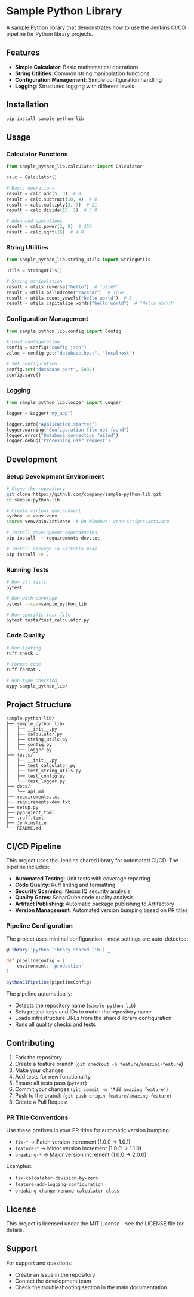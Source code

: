 # Sample Python Library

A sample Python library that demonstrates how to use the Jenkins CI/CD pipeline for Python library projects.

## Features

- **Simple Calculator**: Basic mathematical operations
- **String Utilities**: Common string manipulation functions
- **Configuration Management**: Simple configuration handling
- **Logging**: Structured logging with different levels

## Installation

```bash
pip install sample-python-lib
```

## Usage

### Calculator Functions

```python
from sample_python_lib.calculator import Calculator

calc = Calculator()

# Basic operations
result = calc.add(5, 3)  # 8
result = calc.subtract(10, 4)  # 6
result = calc.multiply(3, 7)  # 21
result = calc.divide(15, 3)  # 5.0

# Advanced operations
result = calc.power(2, 8)  # 256
result = calc.sqrt(16)  # 4.0
```

### String Utilities

```python
from sample_python_lib.string_utils import StringUtils

utils = StringUtils()

# String manipulation
result = utils.reverse("hello")  # "olleh"
result = utils.palindrome("racecar")  # True
result = utils.count_vowels("hello world")  # 3
result = utils.capitalize_words("hello world")  # "Hello World"
```

### Configuration Management

```python
from sample_python_lib.config import Config

# Load configuration
config = Config("config.json")
value = config.get("database.host", "localhost")

# Set configuration
config.set("database.port", 5432)
config.save()
```

### Logging

```python
from sample_python_lib.logger import Logger

logger = Logger("my_app")

logger.info("Application started")
logger.warning("Configuration file not found")
logger.error("Database connection failed")
logger.debug("Processing user request")
```

## Development

### Setup Development Environment

```bash
# Clone the repository
git clone https://github.com/company/sample-python-lib.git
cd sample-python-lib

# Create virtual environment
python -m venv venv
source venv/bin/activate  # On Windows: venv\Scripts\activate

# Install development dependencies
pip install -r requirements-dev.txt

# Install package in editable mode
pip install -e .
```

### Running Tests

```bash
# Run all tests
pytest

# Run with coverage
pytest --cov=sample_python_lib

# Run specific test file
pytest tests/test_calculator.py
```

### Code Quality

```bash
# Run linting
ruff check .

# Format code
ruff format .

# Run type checking
mypy sample_python_lib/
```

## Project Structure

```
sample-python-lib/
├── sample_python_lib/
│   ├── __init__.py
│   ├── calculator.py
│   ├── string_utils.py
│   ├── config.py
│   └── logger.py
├── tests/
│   ├── __init__.py
│   ├── test_calculator.py
│   ├── test_string_utils.py
│   ├── test_config.py
│   └── test_logger.py
├── docs/
│   └── api.md
├── requirements.txt
├── requirements-dev.txt
├── setup.py
├── pyproject.toml
├── .ruff.toml
├── Jenkinsfile
└── README.md
```

## CI/CD Pipeline

This project uses the Jenkins shared library for automated CI/CD. The pipeline includes:

- **Automated Testing**: Unit tests with coverage reporting
- **Code Quality**: Ruff linting and formatting
- **Security Scanning**: Nexus IQ security analysis
- **Quality Gates**: SonarQube code quality analysis
- **Artifact Publishing**: Automatic package publishing to Artifactory
- **Version Management**: Automated version bumping based on PR titles

### Pipeline Configuration

The project uses minimal configuration - most settings are auto-detected:

```groovy
@Library('python-library-shared-lib') _

def pipelineConfig = [
    environment: 'production'
]

pythonCIPipeline(pipelineConfig)
```

The pipeline automatically:
- Detects the repository name (`sample-python-lib`)
- Sets project keys and IDs to match the repository name
- Loads infrastructure URLs from the shared library configuration
- Runs all quality checks and tests

## Contributing

1. Fork the repository
2. Create a feature branch (`git checkout -b feature/amazing-feature`)
3. Make your changes
4. Add tests for new functionality
5. Ensure all tests pass (`pytest`)
6. Commit your changes (`git commit -m 'Add amazing feature'`)
7. Push to the branch (`git push origin feature/amazing-feature`)
8. Create a Pull Request

### PR Title Conventions

Use these prefixes in your PR titles for automatic version bumping:

- `fix-*` → Patch version increment (1.0.0 → 1.0.1)
- `feature-*` → Minor version increment (1.0.0 → 1.1.0)
- `breaking-*` → Major version increment (1.0.0 → 2.0.0)

Examples:
- `fix-calculator-division-by-zero`
- `feature-add-logging-configuration`
- `breaking-change-rename-calculator-class`

## License

This project is licensed under the MIT License - see the LICENSE file for details.

## Support

For support and questions:
- Create an issue in the repository
- Contact the development team
- Check the troubleshooting section in the main documentation 